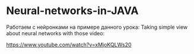 # Neural-networks-in-JAVA

Работаем с нейронками на примере данного урока:
Taking simple view about neural networks with those video:

https://www.youtube.com/watch?v=xMjoKQLWs20
